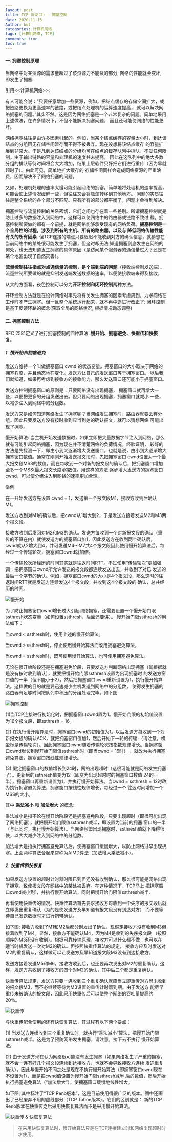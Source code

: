 ```yaml
---
layout: post
title: TCP 协议(2) - 拥塞控制
date: 2020-11-15
Author: bwt
categories: 计算机网络
tags: [计算机网络, TCP]
comments: true
toc: true
---
```


#### 一. 拥塞控制原理

当网络中对某资源的需求量超过了该资源力不能及的部分, 网络的性能就会变坏, 即发生了拥塞.

引用<<计算机网络>>:

<!--break-->

有人可能会说：“只要任意增加一些资源，例如，把结点缓存的存储空间扩大，或把链路更换为更高速率的链路，或把结点处理机的运算速度提高，
就可以解决网络拥塞的问题。”其实不然。这是因为网络拥塞是一个非常复杂的问题。简单地采用上述做法，在许多情况下，不但不能解决拥塞问题，
而且还可能使网络的性能更坏。

网络拥塞往往是由许多因素引起的。例如，当某个结点缓存的容量太小时，到达该结点的分组因无存储空间暂存而不得不被丢弃。现在设想将该结点缓存
的容量扩展到非常大。于是凡到达该结点的分组均可在结点的缓存队列中排队，不受任何限制。由于输出链路的容量和处理机的速度并未提高，
因此在这队列中的绝大多数分组的排队等待时间将会大大增加，结果上层软件只好把它们进行重传（因为早就超时了）。由此可见，简单地扩大缓存的
存储空间同样会造成网络资源的严重浪费，因而解决不了网络拥塞的问题。

又如，处理机处理的速率太慢可能引起网络的拥塞。简单地将处理机的速率提高，可能会使上述情况缓解一些，但往往又会将瓶颈转移到其他地方。
问题的实质往往是整个系统的各个部分不匹配。只有所有的部分都平衡了，问题才会得到解决。

拥塞控制与流量控制的关系密切，它们之间也存在着一些差别。所谓拥塞控制就是防止过多的数据注入到网络中，这样可以使网络中的路由器或链路不致过
载。拥塞控制所要做的都有一个前提，就是网络能够承受现有的网络负荷。**拥塞控制是一个全局性的过程，涉及到所有的主机、所有的路由器，以及与
降低网络传输性能有关的所有因素**. 但TCP连接的端点只要迟迟不能收到对方的确认信息，就猜想在当前网络中的某处很可能发生了拥塞，但这时却无法
知道拥塞到底发生在网络的何处，也无法知道发生拥塞的具体原因（是访问某个服务器的通信量过大？还是在某个地区出现了自然灾害）。

**流量控制往往指点对点通信量的控制，是个端到端的问题**（接收端控制发送端）。流量控制所要做的就是抑制发送端发送数据的速率，以便使接收端来得及接收。

从大的方面看，夜色控制可以分为**开环控制和闭环控制**两种方法。

开环控制方法就是在设计网络时事先将有关发生拥塞的因素考虑周到，力求网络在工作时不产生拥塞。但一旦整个系统运行起来，就不再中途进行改正了; 
闭环控制是基于反馈环路的概念(获取全局的网络状况, 根据情况动态调整)

#### 二. 拥塞控制方法

RFC 2581定义了进行拥塞控制的四种算法: **慢开始、拥塞避免、快重传和快恢复**。

##### 1. 慢开始和拥塞避免

发送方维持一个叫做拥塞窗口 cwnd 的状态变量。拥塞窗口的大小取决于网络的拥塞程度，并且动态地在变化。发送方让自己的发送窗口等于拥塞窗口。
以后我们就知道，如果再考虑到接收方的接收能力，那么发送窗口还可能小于拥塞窗口。

发送方控制拥塞窗口的原则是：只要网络没有出现拥塞， 拥塞窗口就再增大一些，以便把更多的分组发送出去。但只要网络出现拥塞，拥塞窗口就减小
一些，以减少注入到网络中的分组数。

发送方又是如何知道网络发生了拥塞呢？当网络发生拥塞时，路由器就要丢弃分组。因此只要发送方没有按时收到应当到达的确认报文，就可以猜想网络
可能出现了拥塞。

慢开始算法: 当主机开始发送数据时，如果立即把大量数据字节注入到网络，那么就有可能引起网络拥塞，因为现在并不清楚网络的负荷情况。经验证明，
较好的方法是先探测一下，即由小到大逐渐增大发送窗口，也就是说，由小到大逐渐增大拥塞窗口数值。通常在刚刚开始发送报文段时，先把拥塞窗口
cwnd设置为一个最大报文段MSS的数值。而在每收到一个对新的报文段的确认后，把拥塞窗口增加至多一个MSS(最大报文长度)的数值。用这样的方法
逐步增大发送方的拥塞窗口 cwnd，可以使分组注入到网络的速率更加合理。

举例: 

在一开始发送方先设置 cwnd = 1，发送第一个报文段M1，接收方收到后确认M1。

发送方收到对M1的确认后，把cwnd从1增大到2，于是发送方接着发送M2和M3两个报文段。

接收方收到后发回对M2和M3的确认。发送方每收到一个对新报文段的确认（重传的不算在内）就使发送方的拥塞窗口加1，因此发送方在收到两个确认后，
cwnd就从2增大到4，并可发送M4～M7共4个报文段因此使用慢开始算法后，每经过一个传输轮次，拥塞窗口cwnd就加倍。

一个传输轮次所经历的时间其实就是往返时间RTT。不过使用“传输轮次”更加强调：把拥塞窗口cwnd所允许发送的报文段都连续发送出去，并收到了对已
发送的最后一个字节的确认。例如，拥塞窗口cwnd的大小是4个报文段，那么这时的往返时间RTT就是发送方连续发送4个报文段，并收到这4个报文段的
确认，总共经历的时间。

![慢开始](https://zonheng.net/tech/slow_start.PNG-original)

为了防止拥塞窗口cwnd增长过大引起网络拥塞，还需要设置一个慢开始门限ssthresh状态变量（如何设置ssthresh，后面还要讲）。
慢开始门限ssthresh的用法如下：

当cwnd < ssthresh时，使用上述的慢开始算法。

当cwnd > ssthresh时，停止使用慢开始算法而改用拥塞避免算法。

当cwnd = ssthresh时，既可使用慢开始算法，也可使用拥塞避免算法。

无论在慢开始阶段还是在拥塞避免阶段，只要发送方判断网络出现拥塞（其根据就是没有按时收到确认），就要把慢开始门限ssthresh设置为出现拥塞时
的发送方窗口值的一半（但不能小于2）。然后把拥塞窗口cwnd重新设置为1，执行慢开始算法。这样做的目的就是要迅速减少主机发送到网络中的分组数，
使得发生拥塞的路由器有足够时间把队列中积压的分组处理完毕。如下图:

![拥塞控制](https://zonheng.net/tech/ctrl.PNG-original)

(1)当TCP连接进行初始化时，把拥塞窗口cwnd置为1。慢开始门限的初始值设置为16个报文段，即ssthresh = 16。

(2) 在执行慢开始算法时，拥塞窗口cwnd的初始值为1。以后发送方每收到一个对新报文段的确认ACK，就把拥塞窗口值加1，然后开始下一轮的传输
（请注意，横坐标是传输轮次）。因此拥塞窗口cwnd随着传输轮次按指数规律增长。当拥塞窗口cwnd增长到慢开始门限值ssthresh时（即当cwnd = 16时）
，就改为执行拥塞避免算法，拥塞窗口按线性规律增长。

(3) 假定拥塞窗口的数值增长到24时，网络出现超时（这很可能就是网络发生拥塞了）。更新后的ssthresh值变为12（即变为出现超时时的拥塞窗口数值
24的一半），拥塞窗口再重新设置为1，并执行慢开始算法。当cwnd = ssthresh = 12时改为执行拥塞避免算法，拥塞窗口按线性规律增长，每经过一个
往返时间增加一个MSS的大小。

其中 **乘法减小** 和 **加法增大** 的概念:

乘法减小是指不论在慢开始阶段还是拥塞避免阶段，只要出现超时（即很可能出现了网络拥塞），就把慢开始门限值ssthresh减半，即设置为当前的拥塞
窗口的一半（与此同时，执行慢开始算法）。当网络频繁出现拥塞时，ssthresh值就下降得很快，以大大减少注入到网络中的分组数。

加法增大是指执行拥塞避免算法后，使拥塞窗口缓慢增大，以防止网络过早出现拥塞。上面两种算法合起来常称为AIMD算法（加法增大乘法减小）。

##### 2. 快重传和快恢复

如果发送方设置的超时计时器时限已到但还没有收到确认，那么很可能是网络出现了拥塞，致使报文段在网络中的某处被丢弃。在这种情况下，TCP马上
把拥塞窗口cwnd减小到1，并执行慢开始算法，同时把慢开始门限值ssthresh减半.

再看使用快重传的情况。快重传算法首先要求接收方每收到一个失序的报文段后就立即发出重复确认（为的是使发送方及早知道有报文段没有到达对方）
而不要等待自己发送数据时才进行捎带确认。

如下图: 接收方收到了M1和M2后都分别发出了确认。现假定接收方没有收到M3但接着收到了M4。显然，接收方不能确认M4，因为M4是收到的失序报文段
（按照顺序的M3还没有收到）。根据可靠传输原理，接收方可以什么都不做，也可以在适当时机发送一次对M2的确认。但按照快重传算法的规定，
接收方应及时发送对 M2的重复确认，这样做可以让发送方及早知道报文段M3没有到达接收方。

发送方接着发送M5和M6。接收方收到后，也还要再次发出对M2的重复确认。这样，发送方共收到了接收方的四个对M2的确认，其中后三个都是重复确认。

快重传算法规定，发送方只要一连收到三个重复确认就应当立即重传对方尚未收到的报文段M3，而不必继续等待为M3设置的重传计时器到期。由于发送方
能尽早重传未被确认的报文段，因此采用快重传后可以使整个网络的吞吐量提高约20%。

![快重传](https://zonheng.net/tech/quick_retranslation.PNG-original)

与快重传配合使用的还有快恢复算法，其过程有以下两个要点：

(1) 当发送方连续收到三个重复确认时，就执行“乘法减小”算法，把慢开始门限ssthresh减半。这是为了预防网络发生拥塞。请注意，接下去不执行
慢开始算法。

(2) 由于发送方现在认为网络很可能没有发生拥塞（如果网络发生了严重的拥塞，就不会一连有好几个报文段连续到达接收方，也就不会导致接收方连续
发送重复确认），因此与慢开始不同之处是现在不执行慢开始算法（即拥塞窗口cwnd现在不设置为1），而是把cwnd值设置为慢开始门限ssthresh减半
后的数值，然后开始执行拥塞避免算法（“加法增大”），使拥塞窗口缓慢地线性增大。

如下图, 其中标注了“TCP Reno版本”，这是目前使用得很广泛的版本。图中还画出了已经废弃不用的虚线部分（TCP Tahoe版本）。它们的区别就是：
新的TCP Reno版本在快重传之后采用快恢复算法而不是采用慢开始算法。

![快重传 & 快恢复算法](https://zonheng.net/tech/quick_recovery.PNG-original)

> 在采用快恢复算法时，慢开始算法只是在TCP连接建立时和网络出现超时时才使用。

